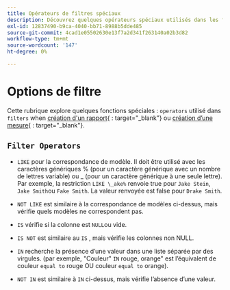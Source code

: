 ```yaml
---
title: Opérateurs de filtres spéciaux
description: Découvrez quelques opérateurs spéciaux utilisés dans les filtres lors de la création d’un rapport ou d’une mesure.
exl-id: 12837490-b9ca-4040-bb71-8988b5dde485
source-git-commit: 4cad1e05502630e13f7a2d341f263140a02b3d82
workflow-type: tm+mt
source-wordcount: '147'
ht-degree: 0%

---
```


# Options de filtre

Cette rubrique explore quelques fonctions spéciales : `operators` utilisé dans `filters` when [création d&#39;un rapport](../../tutorials/using-visual-report-builder.md){ : target=&quot;_blank&quot;} ou [création d’une mesure](../../data-user/reports/ess-manage-data-metrics.md){ : target=&quot;_blank&quot;}.

## `Filter Operators`

* `LIKE` pour la correspondance de modèle. Il doit être utilisé avec les caractères génériques % (pour un caractère générique avec un nombre de lettres variable) ou _ (pour un caractère générique à une seule lettre).  Par exemple, la restriction `LIKE \_ake%` renvoie true pour `Jake Stein`, `Jake Smith`ou `Fake Smith`.  La valeur renvoyée est false pour `Drake Smith`.

* `NOT LIKE` est similaire à la correspondance de modèles ci-dessus, mais vérifie quels modèles ne correspondent pas.

* `IS` vérifie si la colonne est `NULL`ou vide.

* `IS NOT` est similaire au `IS` , mais vérifie les colonnes non NULL.

* `IN` recherche la présence d’une valeur dans une liste séparée par des virgules. (par exemple, &quot;Couleur&quot; `IN` rouge, orange&quot; est l’équivalent de couleur `equal to` rouge OU couleur `equal to` orange).

* `NOT IN` est similaire à `IN` ci-dessus, mais vérifie l’absence d’une valeur.
